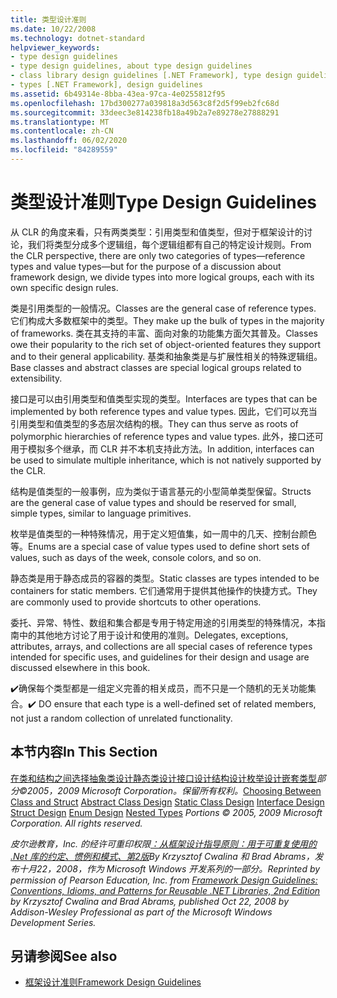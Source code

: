 ```yaml
---
title: 类型设计准则
ms.date: 10/22/2008
ms.technology: dotnet-standard
helpviewer_keywords:
- type design guidelines
- type design guidelines, about type design guidelines
- class library design guidelines [.NET Framework], type design guidelines
- types [.NET Framework], design guidelines
ms.assetid: 6b49314e-8bba-43ea-97ca-4e0255812f95
ms.openlocfilehash: 17bd300277a039818a3d563c8f2d5f99eb2fc68d
ms.sourcegitcommit: 33deec3e814238fb18a49b2a7e89278e27888291
ms.translationtype: MT
ms.contentlocale: zh-CN
ms.lasthandoff: 06/02/2020
ms.locfileid: "84289559"
---
```

# <a name="type-design-guidelines"></a><span data-ttu-id="71c5a-102">类型设计准则</span><span class="sxs-lookup"><span data-stu-id="71c5a-102">Type Design Guidelines</span></span>
<span data-ttu-id="71c5a-103">从 CLR 的角度来看，只有两类类型：引用类型和值类型，但对于框架设计的讨论，我们将类型分成多个逻辑组，每个逻辑组都有自己的特定设计规则。</span><span class="sxs-lookup"><span data-stu-id="71c5a-103">From the CLR perspective, there are only two categories of types—reference types and value types—but for the purpose of a discussion about framework design, we divide types into more logical groups, each with its own specific design rules.</span></span>

 <span data-ttu-id="71c5a-104">类是引用类型的一般情况。</span><span class="sxs-lookup"><span data-stu-id="71c5a-104">Classes are the general case of reference types.</span></span> <span data-ttu-id="71c5a-105">它们构成大多数框架中的类型。</span><span class="sxs-lookup"><span data-stu-id="71c5a-105">They make up the bulk of types in the majority of frameworks.</span></span> <span data-ttu-id="71c5a-106">类在其支持的丰富、面向对象的功能集方面欠其普及。</span><span class="sxs-lookup"><span data-stu-id="71c5a-106">Classes owe their popularity to the rich set of object-oriented features they support and to their general applicability.</span></span> <span data-ttu-id="71c5a-107">基类和抽象类是与扩展性相关的特殊逻辑组。</span><span class="sxs-lookup"><span data-stu-id="71c5a-107">Base classes and abstract classes are special logical groups related to extensibility.</span></span>

 <span data-ttu-id="71c5a-108">接口是可以由引用类型和值类型实现的类型。</span><span class="sxs-lookup"><span data-stu-id="71c5a-108">Interfaces are types that can be implemented by both reference types and value types.</span></span> <span data-ttu-id="71c5a-109">因此，它们可以充当引用类型和值类型的多态层次结构的根。</span><span class="sxs-lookup"><span data-stu-id="71c5a-109">They can thus serve as roots of polymorphic hierarchies of reference types and value types.</span></span> <span data-ttu-id="71c5a-110">此外，接口还可用于模拟多个继承，而 CLR 并不本机支持此方法。</span><span class="sxs-lookup"><span data-stu-id="71c5a-110">In addition, interfaces can be used to simulate multiple inheritance, which is not natively supported by the CLR.</span></span>

 <span data-ttu-id="71c5a-111">结构是值类型的一般事例，应为类似于语言基元的小型简单类型保留。</span><span class="sxs-lookup"><span data-stu-id="71c5a-111">Structs are the general case of value types and should be reserved for small, simple types, similar to language primitives.</span></span>

 <span data-ttu-id="71c5a-112">枚举是值类型的一种特殊情况，用于定义短值集，如一周中的几天、控制台颜色等。</span><span class="sxs-lookup"><span data-stu-id="71c5a-112">Enums are a special case of value types used to define short sets of values, such as days of the week, console colors, and so on.</span></span>

 <span data-ttu-id="71c5a-113">静态类是用于静态成员的容器的类型。</span><span class="sxs-lookup"><span data-stu-id="71c5a-113">Static classes are types intended to be containers for static members.</span></span> <span data-ttu-id="71c5a-114">它们通常用于提供其他操作的快捷方式。</span><span class="sxs-lookup"><span data-stu-id="71c5a-114">They are commonly used to provide shortcuts to other operations.</span></span>

 <span data-ttu-id="71c5a-115">委托、异常、特性、数组和集合都是专用于特定用途的引用类型的特殊情况，本指南中的其他地方讨论了用于设计和使用的准则。</span><span class="sxs-lookup"><span data-stu-id="71c5a-115">Delegates, exceptions, attributes, arrays, and collections are all special cases of reference types intended for specific uses, and guidelines for their design and usage are discussed elsewhere in this book.</span></span>

 <span data-ttu-id="71c5a-116">✔️确保每个类型都是一组定义完善的相关成员，而不只是一个随机的无关功能集合。</span><span class="sxs-lookup"><span data-stu-id="71c5a-116">✔️ DO ensure that each type is a well-defined set of related members, not just a random collection of unrelated functionality.</span></span>

## <a name="in-this-section"></a><span data-ttu-id="71c5a-117">本节内容</span><span class="sxs-lookup"><span data-stu-id="71c5a-117">In This Section</span></span>
 <span data-ttu-id="71c5a-118">[在类和结构之间选择](choosing-between-class-and-struct.md)[抽象类设计](abstract-class.md)[静态类设计](static-class.md)[接口设计](interface.md)[结构设计](struct.md)[枚举设计](enum.md)[嵌套类型](nested-types.md)*部分©2005，2009 Microsoft Corporation。保留所有权利。*</span><span class="sxs-lookup"><span data-stu-id="71c5a-118">[Choosing Between Class and Struct](choosing-between-class-and-struct.md) [Abstract Class Design](abstract-class.md) [Static Class Design](static-class.md) [Interface Design](interface.md) [Struct Design](struct.md) [Enum Design](enum.md) [Nested Types](nested-types.md) *Portions © 2005, 2009 Microsoft Corporation. All rights reserved.*</span></span>

 <span data-ttu-id="71c5a-119">*皮尔逊教育，Inc. 的经许可重印权限[：从框架设计指导原则：用于可重复使用的 .Net 库的约定、惯例和模式、第2版](https://www.informit.com/store/framework-design-guidelines-conventions-idioms-and-9780321545619)By Krzysztof Cwalina 和 Brad Abrams，发布十月22，2008，作为 Microsoft Windows 开发系列的一部分。*</span><span class="sxs-lookup"><span data-stu-id="71c5a-119">*Reprinted by permission of Pearson Education, Inc. from [Framework Design Guidelines: Conventions, Idioms, and Patterns for Reusable .NET Libraries, 2nd Edition](https://www.informit.com/store/framework-design-guidelines-conventions-idioms-and-9780321545619) by Krzysztof Cwalina and Brad Abrams, published Oct 22, 2008 by Addison-Wesley Professional as part of the Microsoft Windows Development Series.*</span></span>

## <a name="see-also"></a><span data-ttu-id="71c5a-120">另请参阅</span><span class="sxs-lookup"><span data-stu-id="71c5a-120">See also</span></span>

- [<span data-ttu-id="71c5a-121">框架设计准则</span><span class="sxs-lookup"><span data-stu-id="71c5a-121">Framework Design Guidelines</span></span>](index.md)
